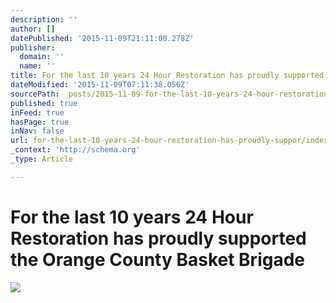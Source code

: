 ```yaml
---
description: ''
author: []
datePublished: '2015-11-09T21:11:00.278Z'
publisher:
  domain: ''
  name: ''
title: For the last 10 years 24 Hour Restoration has proudly supported the Orange County Basket Brigade
dateModified: '2015-11-09T07:11:38.056Z'
sourcePath: _posts/2015-11-09-for-the-last-10-years-24-hour-restoration-has-proudly-suppor.md
published: true
inFeed: true
hasPage: true
inNav: false
url: for-the-last-10-years-24-hour-restoration-has-proudly-suppor/index.html
_context: 'http://schema.org'
_type: Article

---
```

# For the last 10 years 24 Hour Restoration has proudly supported the Orange County Basket Brigade
![](https://the-grid-user-content.s3-us-west-2.amazonaws.com/a7745a22-3a5b-4967-b98e-4d1ff2e1c446.png)